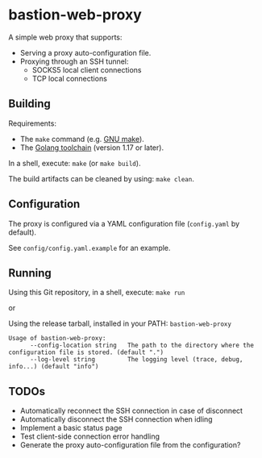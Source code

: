 # bastion-web-proxy

A simple web proxy that supports:
* Serving a proxy auto-configuration file.
* Proxying through an SSH tunnel:
    * SOCKS5 local client connections
    * TCP local connections

## Building

Requirements:

* The `make` command (e.g. [GNU make](https://www.gnu.org/software/make/manual/make.html)).
* The [Golang toolchain](https://golang.org/doc/install) (version 1.17 or later).

In a shell, execute: `make` (or `make build`).

The build artifacts can be cleaned by using: `make clean`.

## Configuration

The proxy is configured via a YAML configuration file (`config.yaml` by default).

See `config/config.yaml.example` for an example.

## Running

Using this Git repository, in a shell, execute: `make run`

or

Using the release tarball, installed in your PATH: `bastion-web-proxy`

```
Usage of bastion-web-proxy:
      --config-location string   The path to the directory where the configuration file is stored. (default ".")
      --log-level string         The logging level (trace, debug, info...) (default "info")
```

## TODOs

* Automatically reconnect the SSH connection in case of disconnect
* Automatically disconnect the SSH connection when idling
* Implement a basic status page
* Test client-side connection error handling
* Generate the proxy auto-configuration file from the configuration?
